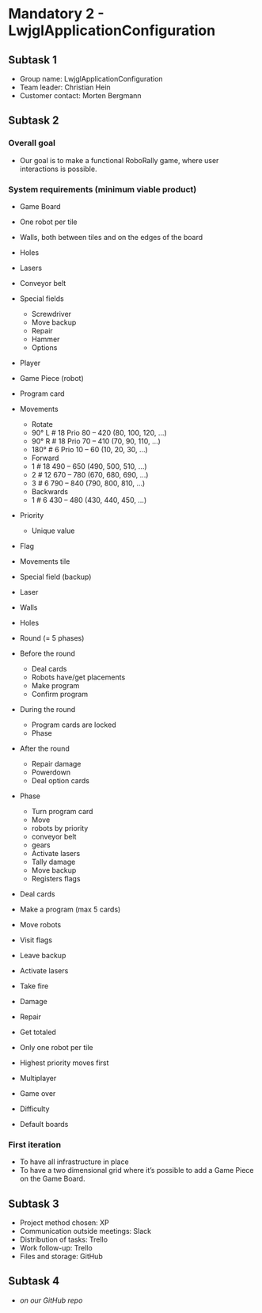 # Mandatory 2 - LwjglApplicationConfiguration
##	Subtask 1
-	Group name: LwjglApplicationConfiguration
-	Team leader: Christian Hein
-	Customer contact: Morten Bergmann
##	Subtask 2
###	Overall goal
-	Our goal is to make a functional RoboRally game, where user interactions is possible.
###	System requirements (minimum viable product)
-	Game Board
  -	One robot per tile
  -	Walls, both between tiles and on the edges of the board
  -	Holes
  -	Lasers
  -	Conveyor belt
  -	Special fields
    -	Screwdriver
      -	Move backup
      -	Repair
    -	Hammer
    -	Options
-	Player
-	Game Piece (robot)
-	Program card
  -	Movements
    -	Rotate
      -	90° L # 18 Prio 80 – 420 (80, 100, 120, …)
      -	90° R # 18 Prio 70 – 410 (70, 90, 110, …)
      -	180° # 6 Prio 10 – 60 (10, 20, 30, …)
    -	Forward
      -	1 # 18 490 – 650 (490, 500, 510, ...)
      -	2 # 12 670 – 780 (670, 680, 690, ...)
      -	3 # 6 790 – 840 (790, 800, 810, …)
    -	Backwards
      -	1 # 6 430 – 480 (430, 440, 450, …)
  -	Priority
    -	Unique value
-	Flag
-	Movements tile
-	Special field (backup)
-	Laser
-	Walls
-	Holes
-	Round (= 5 phases)
  -	Before the round
    -	Deal cards
    -	Robots have/get placements
    -	Make program
    -	Confirm program
  -	During the round
    -	Program cards are locked
    -	Phase
  -	After the round
    -	Repair damage
    -	Powerdown
    -	Deal option cards
  -	Phase
    -	Turn program card
    -	Move 
      -	robots by priority
      -	conveyor belt
      -	gears
    -	Activate lasers
    -	Tally damage
    -	Move backup
    -	Registers flags

-	Deal cards
-	Make a program (max 5 cards)
-	Move robots
-	Visit flags
-	Leave backup
-	Activate lasers
-	Take fire
-	Damage
-	Repair
-	Get totaled
-	Only one robot per tile
-	Highest priority moves first

-	Multiplayer
-	Game over
-	Difficulty
-	Default boards
###	First iteration
-	To have all infrastructure in place
-	To have a two dimensional grid where it’s possible to add a Game Piece on the Game Board.
##	Subtask 3
-	Project method chosen: XP
-	Communication outside meetings: Slack
-	Distribution of tasks: Trello
-	Work follow-up: Trello
-	Files and storage: GitHub
##	Subtask 4
-	*on our GitHub repo*

